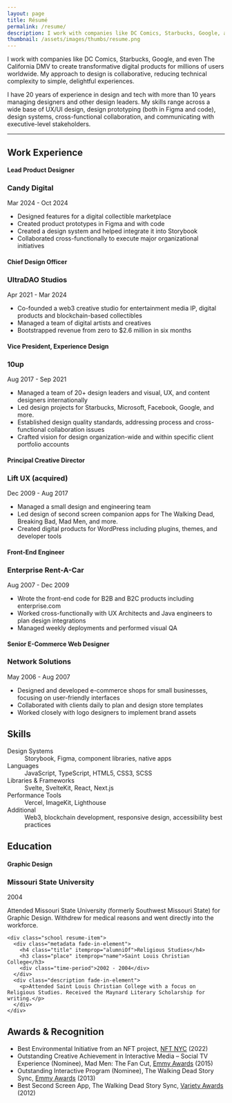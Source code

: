 ```yaml
---
layout: page
title: Résumé
permalink: /resume/
description: I work with companies like DC Comics, Starbucks, Google, and even The California DMV to create transformative digital products for millions of users worldwide. My approach to design is collaborative, reducing technical complexity to simple, delightful experiences.
thumbnail: /assets/images/thumbs/resume.png
---
```


<div class="mb-48">
  <div itemscope itemtype="http://schema.org/Person">
  <p itemprop="description" class="fade-in-element !mb-6">I work with companies like DC Comics, Starbucks, Google, and even The California DMV to create transformative digital products for millions of users worldwide. My approach to design is collaborative, reducing technical complexity to simple, delightful experiences.</p>

  <p class="fade-in-element !mb-6">I have 20 years of experience in design and tech with more than 10 years managing designers and other design leaders. My skills range across a wide base of UX/UI design, design prototyping (both in Figma and code), design systems, cross-functional collaboration, and communicating with executive-level stakeholders.</p>
  
  <hr class="hr-separator fade-in-element">

  <h2 class="fade-in-element mt-12">Work Experience</h2>

  <div class="jobs" itemscope itemtype="http://schema.org/Organization">
    <div class="job resume-item" itemprop="employee">
      <div class="metadata fade-in-element">
        <h4 class="title" itemprop="roleName">Lead Product Designer</h4>
        <h3 class="place" itemprop="name">Candy Digital</h3>
        <div class="time-period" itemprop="worksFor">Mar 2024 - Oct 2024</div>
      </div>
      <div class="description fade-in-element">
        <ul>
          <li>Designed features for a digital collectible marketplace</li>
          <li>Created product prototypes in Figma and with code</li>
          <li>Created a design system and helped integrate it into Storybook</li>
          <li>Collaborated cross-functionally to execute major organizational initiatives</li>
        </ul>
      </div>
    </div>
    <div class="job resume-item" itemprop="employee">
      <div class="metadata fade-in-element">
        <h4 class="title" itemprop="roleName">Chief Design Officer</h4>
        <h3 class="place" itemprop="name">UltraDAO Studios</h3>
        <div class="time-period" itemprop="worksFor">Apr 2021 - Mar 2024</div>
      </div>
      <div class="description fade-in-element">
        <ul>
          <li>Co-founded a web3 creative studio for entertainment media IP, digital products and blockchain-based collectibles</li>
          <li>Managed a team of digital artists and creatives</li>
          <li>Bootstrapped revenue from zero to $2.6 million in six months</li>
        </ul>
      </div>
    </div>
    <div class="job resume-item" itemprop="employee">
      <div class="metadata fade-in-element">
        <h4 class="title" itemprop="roleName">Vice President, Experience Design</h4>
        <h3 class="place" itemprop="name">10up</h3>
        <div class="time-period" itemprop="worksFor">Aug 2017 - Sep 2021</div>
      </div>
      <div class="description fade-in-element">
        <ul>
          <li>Managed a team of 20+ design leaders and visual, UX, and content designers internationally</li>
          <li>Led design projects for Starbucks, Microsoft, Facebook, Google, and more.</li>
          <li>Established design quality standards, addressing process and cross-functional collaboration issues</li>
          <li>Crafted vision for design organization-wide and within specific client portfolio accounts</li>
        </ul>
      </div>
    </div>
    <div class="job resume-item" itemprop="employee">
      <div class="metadata fade-in-element">
        <h4 class="title" itemprop="roleName">Principal Creative Director</h4>
        <h3 class="place" itemprop="name">Lift UX (acquired)</h3>
        <div class="time-period" itemprop="worksFor">Dec 2009 - Aug 2017</div>
      </div>
      <div class="description fade-in-element">
        <ul>
          <li>Managed a small design and engineering team</li>
          <li>Led design of second screen companion apps for The Walking Dead, Breaking Bad, Mad Men, and more.</li>
          <li>Created digital products for WordPress including plugins, themes, and developer tools</li>
        </ul>
      </div>
    </div>
    <div class="job resume-item" itemprop="employee">
      <div class="metadata fade-in-element">
        <h4 class="title" itemprop="roleName">Front-End Engineer</h4>
        <h3 class="place" itemprop="name">Enterprise Rent-A-Car</h3>
        <div class="time-period" itemprop="worksFor">Aug 2007 - Dec 2009</div>
      </div>
      <div class="description fade-in-element">
        <ul>
          <li>Wrote the front-end code for B2B and B2C products including enterprise.com</li>
          <li>Worked cross-functionally with UX Architects and Java engineers to plan design integrations</li>
          <li>Managed weekly deployments and performed visual QA</li>
        </ul>
      </div>
    </div>
    <div class="job resume-item" itemprop="employee">
      <div class="metadata fade-in-element">
        <h4 class="title" itemprop="roleName">Senior E-Commerce Web Designer</h4>
        <h3 class="place" itemprop="name">Network Solutions</h3>
        <div class="time-period" itemprop="worksFor">May 2006 - Aug 2007</div>
      </div>
      <div class="description fade-in-element">
        <ul>
          <li>Designed and developed e-commerce shops for small businesses, focusing on user-friendly interfaces</li>
          <li>Collaborated with clients daily to plan and design store templates</li>
          <li>Worked closely with logo designers to implement brand assets</li>
        </ul>
      </div>
    </div>
  </div>

  <h2 class="fade-in-element">Skills</h2>

  <dl class="fade-in-element skills-list" itemprop="knowsAbout">
    <dt>Design Systems</dt>
    <dd>Storybook, Figma, component libraries, native apps</dd>
    <dt>Languages</dt>
    <dd>JavaScript, TypeScript, HTML5, CSS3, SCSS</dd>
    <dt>Libraries &amp; Frameworks</dt>
    <dd>Svelte, SvelteKit, React, Next.js</dd>
    <dt>Performance Tools</dt>
    <dd>Vercel, ImageKit, Lighthouse</dd>
    <dt>Additional</dt>
    <dd>Web3, blockchain development, responsive design, accessibility best practices</dd>
  </dl>

  <h2 class="fade-in-element">Education</h2>

  <div class="schools" itemscope itemtype="http://schema.org/EducationalOrganization">
    <div class="school resume-item">
      <div class="metadata fade-in-element">
        <h4 class="title" itemprop="alumniOf">Graphic Design</h4>
        <h3 class="place" itemprop="name">Missouri State University</h3>
        <div class="time-period">2004</div>
      </div>
      <div class="description fade-in-element">
        <p>Attended Missouri State University (formerly Southwest Missouri State) for Graphic Design. Withdrew for medical reasons and went directly into the workforce.</p>
      </div>
    </div>

    <div class="school resume-item">
      <div class="metadata fade-in-element">
        <h4 class="title" itemprop="alumniOf">Religious Studies</h4>
        <h3 class="place" itemprop="name">Saint Louis Christian College</h3>
        <div class="time-period">2002 - 2004</div>
      </div>
      <div class="description fade-in-element">
        <p>Attended Saint Louis Christian College with a focus on Religious Studies. Received the Maynard Literary Scholarship for writing.</p>
      </div>
    </div>

  </div>

  <h2 class="fade-in-element">Awards & Recognition</h2>

  <div class="resume-item">
    <div class="description fade-in-element">
      <ul itemscope itemtype="http://schema.org/ItemList">
        <li itemprop="itemListElement">Best Environmental Initiative from an NFT project, <a href="https://nft.nyc/" target="_blank">NFT NYC</a> (2022)</li>
        <li itemprop="itemListElement">Outstanding Creative Achievement in Interactive Media – Social TV Experience (Nominee), Mad Men: The Fan Cut, <a href="https://emmys.com" target="_blank">Emmy Awards</a> (2015)</li>
        <li itemprop="itemListElement">Outstanding Interactive Program (Nominee), The Walking Dead Story Sync, <a href="https://emmys.com" target="_blank">Emmy Awards</a> (2013)</li>
        <li itemprop="itemListElement">Best Second Screen App, The Walking Dead Story Sync, <a href="https://variety.com" target="_blank">Variety Awards</a> (2012)</li>
      </ul>
    </div>
  </div>
</div>
